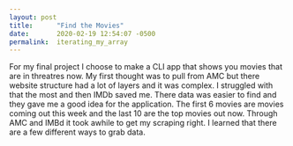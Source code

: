 ```yaml
---
layout: post
title:      "Find the Movies"
date:       2020-02-19 12:54:07 -0500
permalink:  iterating_my_array
---
```



For my final project I choose to make a CLI app that shows you movies that are in threatres now. My first thought was to pull from AMC but there website structure had a lot of layers and it was complex. I struggled with that the most and then IMDb saved me. There data was easier to find and they gave me a good idea for the application. The first 6 movies are movies coming out this week and the last 10 are the top movies out now. Through AMC and IMBd it took awhile to get my scraping right. I learned that there are a few different ways to grab data.
